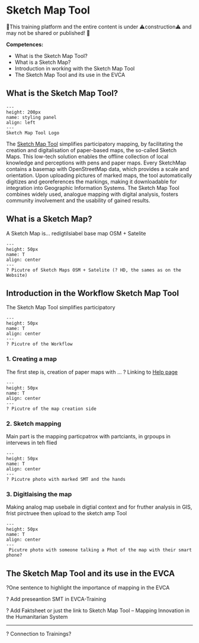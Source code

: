 # Sketch Map Tool

🚧This training platform and the entire content is under ⚠️construction⚠️ and may not be shared or published! 🚧

**Competences:**

- What is the Sketch Map Tool?
- What is a Sketch Map?
- Introduction in working with the Sketch Map Tool
- The Sketch Map Tool and its use in the EVCA


## What is the Sketch Map Tool?

```{figure} ../../fig/en_30.30.2_styling_panel.png
---
height: 200px
name: styling panel
align: left
---
Sketch Map Tool Logo
```

The [Sketch Map Tool](https://sketch-map-tool.heigit.org/) simplifies participatory mapping, by facilitating the creation and digitalisation of paper-based maps, the so-called Sketch Maps. This low-tech solution enables the offline collection of local knowledge and perceptions with pens and paper maps. Every SketchMap contains a basemap with OpenStreetMap data, which provides a scale and orientation. Upon uploading pictures of marked maps, the tool automatically digitizes and georeferences the markings, making it downloadable for integration into Geographic Information Systems. The Sketch Map Tool combines widely used, analogue mapping with digital analysis, fosters community involvement and the usability of gained results. 


## What is a Sketch Map?

A Sketch Map is...
redigtilsiabel
base map OSM + Satelite 


```{figure} /fig/en_Interface_02.png
---
height: 50px
name: T
align: center
---
? Picutre of Sketch Maps OSM + Satelite (? HD, the sames as on the Website)
```

## Introduction in the Workflow Sketch Map Tool

The Sketch Map Tool simplifies participatory


```{figure} /fig/en_Interface_02.png
---
height: 50px
name: T
align: center
---
? Picutre of the Workflow
```

### 1. Creating a map

The first step is, creation of paper maps with ... 
? Linking to [Help page](https://sketch-map-tool.heigit.org/help) 


```{figure} /fig/en_Interface_02.png
---
height: 50px
name: T
align: center
---
? Picutre of the map creation side
```



### 2. Sketch mapping

Main part is the mapping particpatrox with partciants, in grpoups in intervews in teh flied 


```{figure} /fig/en_Interface_02.png
---
height: 50px
name: T
align: center
---
? Picutre photo with marked SMT and the hands
```

### 3. Digitlaising the map 

Making analog map usebale in digtial context and for fruther analysis in GIS, frist pirctruee then upload to the sketch amp Tool 


```{figure} /fig/en_Interface_02.png
---
height: 50px
name: T
align: center
---
 Picutre photo with someone talking a Phot of the map with their smart phone?
```

## The Sketch Map Tool and its use in the EVCA

?One sentence to highlight the importance of mapping in the EVCA

? Add preseantion SMT in EVCA-Training

? Add Faktsheet or just the link to Sketch Map Tool – Mapping Innovation in the Humanitarian System
___

? Connection to Trainings?